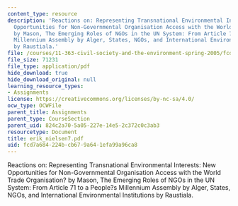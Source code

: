```yaml
---
content_type: resource
description: 'Reactions on: Representing Transnational Environmental Interests: New
  Opportunities for Non-Governmental Organisation Access with the World Trade Organisation?
  by Mason, The Emerging Roles of NGOs in the UN System: From Article 71 to a People?s
  Millennium Assembly by Alger, States, NGOs, and International Environmental Institutions
  by Raustiala.'
file: /courses/11-363-civil-society-and-the-environment-spring-2005/fcd7a684224bcb679a641efa99a96ca8_erik_nielsen7.pdf
file_size: 71231
file_type: application/pdf
hide_download: true
hide_download_original: null
learning_resource_types:
- Assignments
license: https://creativecommons.org/licenses/by-nc-sa/4.0/
ocw_type: OCWFile
parent_title: Assignments
parent_type: CourseSection
parent_uid: 824c2a70-5a05-227e-14e5-2c372c0c3ab3
resourcetype: Document
title: erik_nielsen7.pdf
uid: fcd7a684-224b-cb67-9a64-1efa99a96ca8
---
```

Reactions on: Representing Transnational Environmental Interests: New Opportunities for Non-Governmental Organisation Access with the World Trade Organisation? by Mason, The Emerging Roles of NGOs in the UN System: From Article 71 to a People?s Millennium Assembly by Alger, States, NGOs, and International Environmental Institutions by Raustiala.